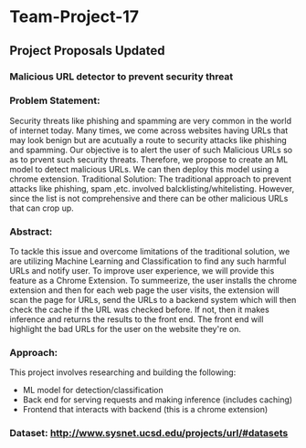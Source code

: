 # Team-Project-17

## Project Proposals Updated

### Malicious URL detector to prevent security threat

### Problem Statement:
Security threats like phishing and spamming are very common in the world of internet today. Many times, we come across websites having URLs that may look benign but are acutually a route to security attacks like phishing and spamming. Our objective is to alert the user of such Malicious URLs so as to prvent such security threats. Therefore, we propose to create an ML model to detect malicious URLs. We can then deploy this model using a chrome extension.
Traditional Solution:
The traditional approach to prevent attacks like phishing, spam ,etc. involved balcklisting/whitelisting. However, since the list is not comprehensive and there can be other malicious URLs that can crop up.

### Abstract:
To tackle this issue and overcome limitations of the traditional solution, we are utilizing Machine Learning and Classification to find any such harmful URLs and notify user. To improve user experience, we will provide this feature as a Chrome Extension. To summeerize, the user installs the chrome extension and then for each web page the user visits, the extension will scan the page for URLs, send the URLs to a backend system which will then check the cache if the URL was checked before. If not, then it makes inference and returns the results to the front end. The front end will highlight the bad URLs for the user on the website they're on.

### Approach:
This project involves researching and building the following:
 - ML model for detection/classification
 - Back end for serving requests and making inference (includes caching)
 - Frontend that interacts with backend (this is a chrome extension)

### Dataset: http://www.sysnet.ucsd.edu/projects/url/#datasets
 
